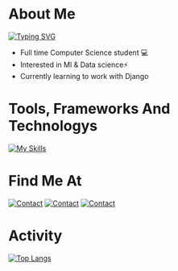 # About Me

[![Typing SVG](https://readme-typing-svg.demolab.com/?lines=Hi+im+Ali+Alshehri;Full-Stack+Developer;Back-End+Enthusiest&size=40&center=true&duration=2500&pause=700&color=ffffff)](https://git.io/typing-svg)
- Full time Computer Science student 💻
- Interested in Ml & Data science⚡️
- Currently learning to work with Django


# Tools, Frameworks And Technologys
[![My Skills](https://skillicons.dev/icons?i=docker,html,css,cpp,bun,express,git,github,js,jquery,mongodb,mysql,flask,django,nodejs,postman,py,react,bootstrap,postgres,tailwind,heroku&perline=5)](https://github.com/AlshehriAli0)

# Find Me At
[![Contact](https://skillicons.dev/icons?i=twitter)](https://x.com/alshehriali0?s=21&t=1Q0F7XipnzTp3MPkW2x8UA)
[![Contact](https://skillicons.dev/icons?i=linkedin)](https://www.linkedin.com/in/ali-alshehri-340b26284)
[![Contact](https://skillicons.dev/icons?i=gmail)](mailto:ali0fawzi@gmail.com)

# Activity 
[![Top Langs](https://github-readme-stats.vercel.app/api/top-langs/?username=AlshehriAli0&theme=transparent&layout=donut&langs_count=10&hide=ejs,css,scss)](https://github.com/AlshehriAli0/github-readme-stats)
